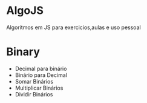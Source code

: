 # AlgoJS
Algoritmos em JS para exercicios,aulas e uso pessoal

# Binary
* Decimal para binário
* Binário para Decimal
* Somar Binários
* Multiplicar Binários
* Dividir Binários



